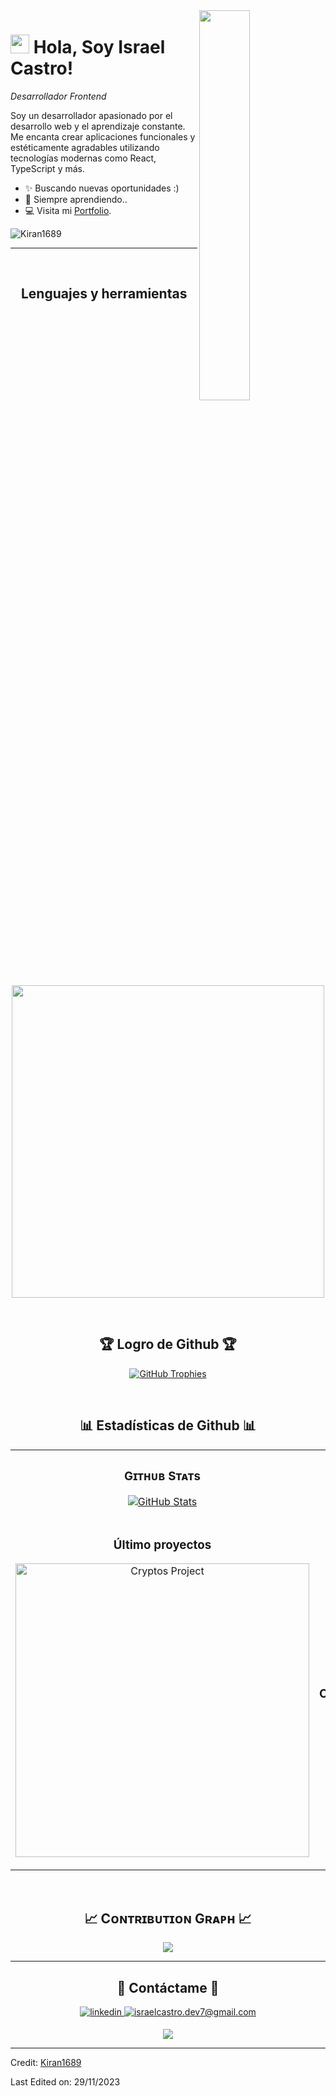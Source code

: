 
<!--Banner-->
<!--![Kiran1689 Banner Image](https://github.com/Kiran1689/kiran1689/blob/main/banner.png)-->

<!--Night Owl image-->
<div>
  <img align="right" width="40%" src="https://owlbertsio-resized.s3.amazonaws.com/Popper.psd.full.png">
</div>

<!--Header Name-->
# <img src="https://emojis.slackmojis.com/emojis/images/1531849430/4246/blob-sunglasses.gif?1531849430" width="30"/> Hola, Soy Israel Castro! 
*Desarrollador Frontend*
<br /> 

<!--Start Intro-->               
<p align="left">Soy un desarrollador apasionado por el desarrollo web y el aprendizaje constante. Me encanta crear aplicaciones funcionales y estéticamente agradables utilizando tecnologías modernas como React, TypeScript y más.
</p>

- ✨ Buscando nuevas oportunidades :)
- 🌱 Siempre aprendiendo..
- 💻 Visita mi [Portfolio](https://israelcastro.vercel.app).
<!--End Intro-->

<!--Profile Count Badge-->
<p align="left">
  <img src="https://komarev.com/ghpvc/?username=Kiran1689&label=Profile%20views&color=770677&style=for-the-badge&logo=star" alt="Kiran1689" style="padding-right:20px;" />
</p>

---
<br />

<!--Languages and Tools Section-->       
<h2 align="center">Lenguajes y herramientas</h2> 
<p align="center">
<img width="500px"  src="https://skillicons.dev/icons?i=js,html,css,react,,solidity,postgres,mongo,git,vscode&perline=10"  />
</p>
<br />


<!--Trophies Section-->   
<h2 align="center">🏆 Logro de Github 🏆</h2>
<p align="center">
  <a href="https://github.com/IsraelCastroDev/github-profile-trophy">
    <img src="https://github-profile-trophy.vercel.app/?username=IsraelCastroDev&row=2&column=6&margin-w=20&margin-h=20" alt="GitHub Trophies">
  </a>
</p>
<br />

<!--Github stats Table--> 
<h2 align="center">📊 Estadísticas de Github 📊</h2>

<table width="100%">
  <tr>
    <td width="50%">
      <h3 align="center"><strong>Gɪᴛʜᴜʙ Sᴛᴀᴛs</strong></h3>
      <p align="center">
        <a href="https://github.com/IsraelCastroDev">
          <img align="center" src="https://github-readme-stats.vercel.app/api?username=IsraelCastroDev&count_private=true&show_icons=true&theme=nightowl" alt="GitHub Stats" />
        </a>
      </p>
    </td>
    <td width="50%">
      <h3 align="center"><strong>Sᴛʀᴇᴀᴋ Sᴛᴀᴛs</strong></h3>
      <p align="center">
        <a href="https://github.com/IsraelCastroDev">
          <img align="center" src="https://streak-stats.demolab.com?user=IsraelCastroDev&theme=nightowl" alt="Streak Stats" />
        </a>
      </p>
    </td>
  </tr>
  <tr>
    <td width="50%">
      <h3 align="center"><strong>Último proyectos</strong></h3>
      <p align="center">
        <a href="https://github.com/IsraelCastroDev/cryptos">
          <img align="center" width="470" src="https://github-readme-stats.vercel.app/api/pin/?username=IsraelCastroDev&repo=flashvideo&theme=nightowl&show_owner=true" alt="Cryptos Project" />
        </a>
      </p>
    </td>
    <td width="50%">
      <h3 align="center"><strong>Tᴏᴘ Cᴏɴᴛʀɪʙᴜᴛɪᴏɴs</strong></h3>
      <p align="center">
        <a href="https://github.com/IsraelCastroDev">
          <img align="center" src="https://github-contributor-stats.vercel.app/api?username=IsraelCastroDev&limit=3&theme=nightowl&show_owner=true&combine_all_yearly_contributions=true" alt="Top Repo" />
        </a>
      </p>
    </td>
  </tr>
</table>
<br />

<!--Contribution Graph-->
<h2 align="center">📈 Cᴏɴᴛʀɪʙᴜᴛɪᴏɴ Gʀᴀᴘʜ 📈</h2>
<div align="center">
    <img src="https://github-readme-activity-graph.vercel.app/graph?username=IsraelCastroDev&bg_color=011627&color=79d3c3&line=c792ea&point=ffeb95&area=true&hide_border=false" border-radius="15">
</div>

---

<!--Dynamic Quote card updated everyday at 12 PM--> 
<!--<h2 align="center">🌟 Tʜᴏᴜɢʜᴛ ᴏғ ᴛʜᴇ Dᴀʏ 🌟</h2>-->

<!--STARTS_HERE_QUOTE_CARD-->
<p align="center">
<!--     <img src="https://readme-daily-quotes.vercel.app/api?author=Yanni&quote=Music%20is%20like%20creating%20an%20emotional%20painting.%20The%20sounds%20are%20the%20colors.&theme=dark&bg_color=011627&author_color=ffeb95">
</p> -->
<!--ENDS_HERE_QUOTE_CARD-->


<!--Contact Section--> 

<h2 align="center">🤝 Contáctame 🤝 </h2>
<div align="center">
 <a href="www.linkedin.com/in/juan-castro-chozo" target="_blank">
<img src=https://img.shields.io/badge/linkedin-%231E77B5.svg?&style=for-the-badge&logo=linkedin&logoColor=white alt=linkedin style="margin-bottom: 5px;" />
</a>
  
<a href="mailto:israelcastro.dev@gmail.com" target="_blank">
<img src="https://img.shields.io/badge/Gmail-D14836?style=for-the-badge&logo=gmail&logoColor=white" alt=israelcastro.dev7@gmail.com mail style="margin-bottom: 5px;" />
</a>

</div>

<!--Footer--> 
<p align="center">
  <img src="https://capsule-render.vercel.app/api?type=waving&color=gradient&height=65&section=footer"/>
</p>

------

Credit: [Kiran1689](https://github.com/Kiran1689)

Last Edited on: 29/11/2023
